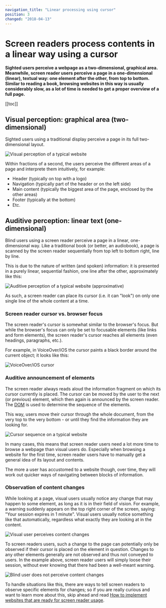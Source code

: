 ```yaml
---
navigation_title: "Linear processing using cursor"
position: 3
changed: "2018-04-13"
---
```


# Screen readers process contents in a linear way using a cursor

**Sighted users perceive a webpage as a two-dimensional, graphical area. Meanwhile, screen reader users perceive a page in a one-dimensional (linear), textual way: one element after the other, from top to bottom. Similar to reading a book, browsing websites in this way is usually considerably slow, as a lot of time is needed to get a proper overview of a full page.**

[[toc]]

## Visual perception: graphical area (two-dimensional)

Sighted users using a traditional display perceive a page in its full two-dimensional layout.

![Visual perception of a typical website](_media/visual-perception-of-a-typical-website.png)

Within fractions of a second, the users perceive the different areas of a page and interprete them intuitively, for example:

- Header (typically on top with a logo)
- Navigation (typically part of the header or on the left side)
- Main content (typically the biggest area of the page, enclosed by the other areas)
- Footer (typically at the bottom)
- Etc.

## Auditive perception: linear text (one-dimensional)

Blind users using a screen reader perceive a page in a linear, one-dimensional way. Like a traditional book (or better, an audiobook), a page is scanned by the screen reader sequentially from top left to bottom right, line by line.

This is due to the nature of written (and spoken) information: it is presented in a purely linear, sequential fashion, one line after the other, approximately like this:

![Auditive perception of a typical website (approximative)](_media/auditive-perception-of-a-typical-website.png)

As such, a screen reader can place its cursor (i.e. it can "look") on only one single line of the whole content at a time.

### Screen reader cursor vs. browser focus

The screen reader's cursor is somewhat similar to the browser's focus. But while the browser's focus can only be set to focusable elements (like links and form elements), the screen reader's cursor reaches all elements (even headings, paragraphs, etc.).

For example, in VoiceOver/iOS the cursor paints a black border around the current object; it looks like this:

![VoiceOver/iOS cursor](_media/voiceover-ios-cursor.png)

### Auditive announcement of elements

The screen reader always reads aloud the information fragment on which its cursor currently is placed. The cursor can be moved by the user to the next (or previous) element, which then again is announced by the screen reader. The [DOM](https://en.wikipedia.org/wiki/Document_Object_Model) is used to determine the sequence of the elements.

This way, users move their cursor through the whole document, from the very top to the very bottom - or until they find the information they are looking for.

![Cursor sequence on a typical website](_media/cursor-sequence-on-a-typical-website.png)

In many cases, this means that screen reader users need a lot more time to browse a webpage than visual users do. Especially when browsing a website for the first time, screen reader users have to manually get a general idea of its layout and contents.

The more a user has accustomed to a website though, over time, they will work out quicker ways of navigating between blocks of information.

### Observation of content changes

While looking at a page, visual users usually notice any change that may happen to some element, as long as it is in their field of vision. For example, a warning suddenly appears on the top right corner of the screen, saying: "Your session expires in 1 minute". Visual users usually notice something like that automatically, regardless what exactly they are looking at in the content.

![Visual user perceives content changes](_media/visual-user-perceives-content-changes.png)

To screen readers users, such a change to the page can potentially only be observed if their cursor is placed on the element in question. Changes to any other elements generally are not observed and thus not conveyed to users. In the example above, screen reader users will simply loose their session, without ever knowing that there had been a well-meant warning.

![Blind user does not perceive content changes](_media/blind-user-does-not-perceive-content-changes.png)

To handle situations like this, there are ways to tell screen readers to observe specific elements for changes; so if you are really curious and want to learn more about this, skip ahead and read [How to implement websites that are ready for screen reader usage](/knowledge/screen-readers/how-to-implement).

